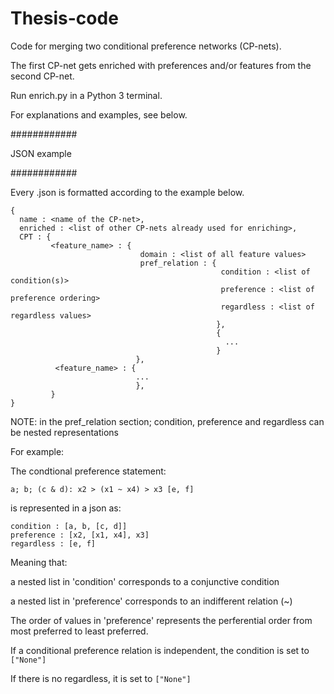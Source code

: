 # Thesis-code

Code for merging two conditional preference networks (CP-nets).

The first CP-net gets enriched with preferences and/or features from the second CP-net.


Run enrich.py in a Python 3 terminal.

For explanations and examples, see below.


############

JSON example

############


Every .json is formatted according to the example below.


```
{ 
  name : <name of the CP-net>,  
  enriched : <list of other CP-nets already used for enriching>,
  CPT : {     
         <feature_name> : {         
                             domain : <list of all feature values>                            
                             pref_relation : {                           
                                               condition : <list of condition(s)>                                            
                                               preference : <list of preference ordering>                                             
                                               regardless : <list of regardless values>                                          
                                              },                                          
                                              {                                              
                                                ...                                               
                                              }                                              
                            },                            
          <feature_name> : {          
                            ...                           
                            },                           
         }     
}
```


NOTE: in the pref_relation section; condition, preference and regardless can be nested representations

For example:

The condtional preference statement:   
```
a; b; (c & d): x2 > (x1 ~ x4) > x3 [e, f]
```

is represented in a json as:           
```
condition : [a, b, [c, d]]
preference : [x2, [x1, x4], x3]                  
regardless : [e, f]
```
                                       
Meaning that: 

a nested list in 'condition' corresponds to a conjunctive condition

a nested list in 'preference' corresponds to an indifferent relation (~)


The order of values in 'preference' represents the perferential order from most preferred to least preferred.

If a conditional preference relation is independent, the condition is set to ```["None"]```

If there is no regardless, it is set to ```["None"]```
